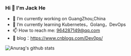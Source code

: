 ### Hi 👋 I'm Jack He
- 🔭 I’m currently working on GuangZhou,China
- 🌱 I’m currently learning  Kubernetes，Golang，DevOps
- 📫 How to reach me: 964287149@qq.com
- 📖 blog：https://www.cnblogs.com/Dev0ps/

![Anurag's github stats](https://github-readme-stats.vercel.app/api?username=hejianlai&show_icons=true&theme=radical)

